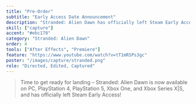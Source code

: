 ```yaml
---
title: "Pre-Order"
subtitle: "Early Access Date Announcement"
description: "Stranded: Alien Dawn has officially left Steam Early Access!"
skill: ["capture"]
accent: "#ebc170"
category: "Stranded: Alien Dawn"
order: 4
tools: ["After Effects", "Premiere"]
feature: "https://www.youtube.com/watch?v=tT1mRSPs3gc"
poster: "/images/capture/stranded.png"
role: "Directed, Edited, Captured"
---
```


> Time to get ready for landing – Stranded: Alien Dawn is now available on PC, PlayStation 4, PlayStation 5, Xbox One, and Xbox Series X|S, and has officially left Steam Early Access!
